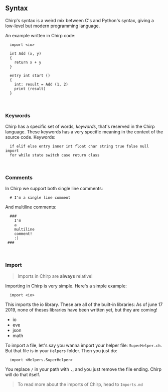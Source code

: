 ## Syntax

Chirp's syntax is a weird mix between C's and Python's syntax, giving a low-level but modern programming language.

An example written in Chirp code:
```chirp
  import <io>

  int Add (x, y)
  {
    return x + y
  }

  entry int start ()
  {
    int: result = Add (1, 2)
    print (result)
  }
```

<br>

### Keywords

Chirp has a specific set of words, *keywords*, that's reserved in the Chirp language. These keywords has a very specific meaning in the context of the source code. Keywords:
```chirp
  if elif else entry inner int float char string true false null import
  for while state switch case return class
```

<br>

### Comments

In Chirp we support both single line comments:
```chirp
  # I'm a single line comment
```
And multiline comments:
```chirp
  ###
    I'm
    a
    multiline
    comment!
    :)
 ###
```

<br>

### Import

> Imports in Chirp are **always** relative!

Importing in Chirp is very simple. Here's a simple example:
```chirp
  import <io>
```
This imports the io library. These are all of the built-in libraries:
As of june 17 2019, none of theses libraries have been written yet, but they are coming!
- io
- eve
- json
- math

To import a file, let's say you wanna import your helper file: `SuperHelper.ch`. But that file is in your `Helpers` folder. Then you just do:
```chirp
  import <Helpers.SuperHelper>
```
You replace `/` in your path with `.`, and you just remove the file ending. Chirp will do that itself.

> To read more about the imports of Chirp, head to `Imports.md`
